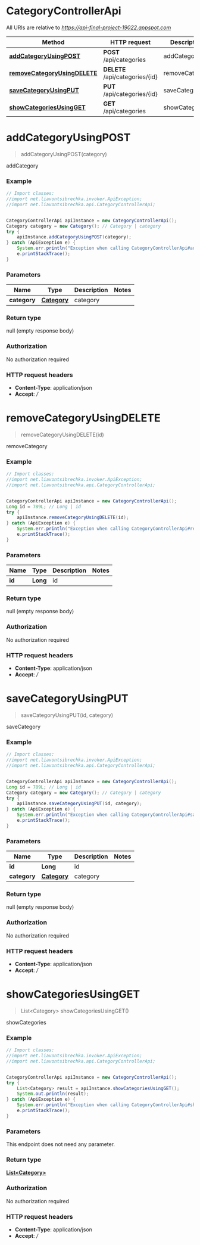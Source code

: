 # CategoryControllerApi

All URIs are relative to *https://api-final-project-19022.appspot.com*

Method | HTTP request | Description
------------- | ------------- | -------------
[**addCategoryUsingPOST**](CategoryControllerApi.md#addCategoryUsingPOST) | **POST** /api/categories | addCategory
[**removeCategoryUsingDELETE**](CategoryControllerApi.md#removeCategoryUsingDELETE) | **DELETE** /api/categories/{id} | removeCategory
[**saveCategoryUsingPUT**](CategoryControllerApi.md#saveCategoryUsingPUT) | **PUT** /api/categories/{id} | saveCategory
[**showCategoriesUsingGET**](CategoryControllerApi.md#showCategoriesUsingGET) | **GET** /api/categories | showCategories


<a name="addCategoryUsingPOST"></a>
# **addCategoryUsingPOST**
> addCategoryUsingPOST(category)

addCategory

### Example
```java
// Import classes:
//import net.liavontsibrechka.invoker.ApiException;
//import net.liavontsibrechka.api.CategoryControllerApi;


CategoryControllerApi apiInstance = new CategoryControllerApi();
Category category = new Category(); // Category | category
try {
    apiInstance.addCategoryUsingPOST(category);
} catch (ApiException e) {
    System.err.println("Exception when calling CategoryControllerApi#addCategoryUsingPOST");
    e.printStackTrace();
}
```

### Parameters

Name | Type | Description  | Notes
------------- | ------------- | ------------- | -------------
 **category** | [**Category**](Category.md)| category |

### Return type

null (empty response body)

### Authorization

No authorization required

### HTTP request headers

 - **Content-Type**: application/json
 - **Accept**: */*

<a name="removeCategoryUsingDELETE"></a>
# **removeCategoryUsingDELETE**
> removeCategoryUsingDELETE(id)

removeCategory

### Example
```java
// Import classes:
//import net.liavontsibrechka.invoker.ApiException;
//import net.liavontsibrechka.api.CategoryControllerApi;


CategoryControllerApi apiInstance = new CategoryControllerApi();
Long id = 789L; // Long | id
try {
    apiInstance.removeCategoryUsingDELETE(id);
} catch (ApiException e) {
    System.err.println("Exception when calling CategoryControllerApi#removeCategoryUsingDELETE");
    e.printStackTrace();
}
```

### Parameters

Name | Type | Description  | Notes
------------- | ------------- | ------------- | -------------
 **id** | **Long**| id |

### Return type

null (empty response body)

### Authorization

No authorization required

### HTTP request headers

 - **Content-Type**: application/json
 - **Accept**: */*

<a name="saveCategoryUsingPUT"></a>
# **saveCategoryUsingPUT**
> saveCategoryUsingPUT(id, category)

saveCategory

### Example
```java
// Import classes:
//import net.liavontsibrechka.invoker.ApiException;
//import net.liavontsibrechka.api.CategoryControllerApi;


CategoryControllerApi apiInstance = new CategoryControllerApi();
Long id = 789L; // Long | id
Category category = new Category(); // Category | category
try {
    apiInstance.saveCategoryUsingPUT(id, category);
} catch (ApiException e) {
    System.err.println("Exception when calling CategoryControllerApi#saveCategoryUsingPUT");
    e.printStackTrace();
}
```

### Parameters

Name | Type | Description  | Notes
------------- | ------------- | ------------- | -------------
 **id** | **Long**| id |
 **category** | [**Category**](Category.md)| category |

### Return type

null (empty response body)

### Authorization

No authorization required

### HTTP request headers

 - **Content-Type**: application/json
 - **Accept**: */*

<a name="showCategoriesUsingGET"></a>
# **showCategoriesUsingGET**
> List&lt;Category&gt; showCategoriesUsingGET()

showCategories

### Example
```java
// Import classes:
//import net.liavontsibrechka.invoker.ApiException;
//import net.liavontsibrechka.api.CategoryControllerApi;


CategoryControllerApi apiInstance = new CategoryControllerApi();
try {
    List<Category> result = apiInstance.showCategoriesUsingGET();
    System.out.println(result);
} catch (ApiException e) {
    System.err.println("Exception when calling CategoryControllerApi#showCategoriesUsingGET");
    e.printStackTrace();
}
```

### Parameters
This endpoint does not need any parameter.

### Return type

[**List&lt;Category&gt;**](Category.md)

### Authorization

No authorization required

### HTTP request headers

 - **Content-Type**: application/json
 - **Accept**: */*

